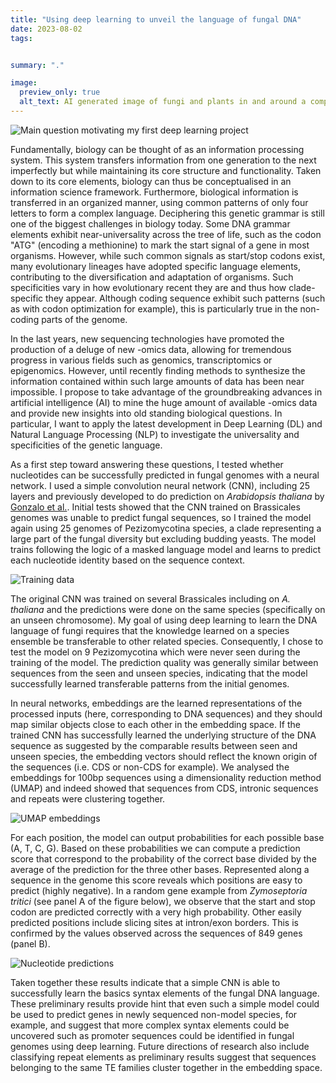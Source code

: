 ```yaml
---
title: "Using deep learning to unveil the language of fungal DNA"
date: 2023-08-02
tags:


summary: "."

image:
  preview_only: true
  alt_text: AI generated image of fungi and plants in and around a computer
---
```


![Main question motivating my first deep learning project](/images/NN_00_Main_question.png)

Fundamentally, biology can be thought of as an information processing system. This system transfers information from one generation to the next imperfectly but while maintaining its core structure and functionality. Taken down to its core elements, biology can thus be conceptualised in an information science framework. Furthermore, biological information is transferred in an organized manner, using common patterns of only four letters to form a complex language. Deciphering this genetic grammar is still one of the biggest challenges in biology today. Some DNA grammar elements exhibit near-universality across the tree of life, such as the codon "ATG" (encoding a methionine) to mark the start signal of a gene in most organisms. However, while such common signals as start/stop codons exist, many evolutionary lineages have adopted specific language elements, contributing to the diversification and adaptation of organisms. Such specificities vary in how evolutionary recent they are and thus how clade-specific they appear. Although coding sequence exhibit such patterns (such as with codon optimization for example), this is particularly true in the non-coding parts of the genome.  

In the last years, new sequencing technologies have promoted the production of a deluge of new -omics data, allowing for tremendous progress in various fields such as genomics, transcriptomics or epigenomics. However, until recently finding methods to synthesize the information contained within such large amounts of data has been near impossible. I propose to take advantage of the groundbreaking advances in artificial intelligence (AI) to mine the huge amount of available -omics data and provide new insights into old standing biological questions. In particular, I want to apply the latest development in Deep Learning (DL) and Natural Language Processing (NLP) to investigate the universality and specificities of the genetic language. 

As a first step toward answering these questions, I tested whether nucleotides can be successfully predicted in fungal genomes with a neural network. I used a simple convolution neural network (CNN), including 25 layers and previously developed to do prediction on *Arabidopsis thaliana* by [Gonzalo et al.](https://github.com/songlab-cal/gpn/tree/main). Initial tests showed that the CNN trained on Brassicales genomes was unable to predict fungal sequences, so I trained the model again using 25 genomes of Pezizomycotina species, a clade representing a large part of the fungal diversity but excluding budding yeasts. The model trains following the logic of a masked language model and learns to predict each nucleotide identity based on the sequence context. 

![Training data](images/NN_01_Training_data.png)

The original CNN was trained on several Brassicales including on *A. thaliana* and the predictions were done on the same species (specifically on an unseen chromosome). My goal of using deep learning to learn the DNA language of fungi requires that the knowledge learned on a species ensemble be transferable to other related species. Consequently, I chose to test the model on 9 Pezizomycotina which were never seen during the training of the model. The prediction quality was generally similar between sequences from the seen and unseen species, indicating that the model successfully learned transferable patterns from the initial genomes.

In neural networks, embeddings are the learned representations of the processed inputs (here, corresponding to DNA sequences) and they should map similar objects close to each other in the embedding space. If the trained CNN has successfully learned the underlying structure of the DNA sequence as suggested by the comparable results between seen and unseen species, the embedding vectors should reflect the known origin of the sequences (i.e. CDS or non-CDS for example). We analysed the embeddings for 100bp sequences using a dimensionality reduction method (UMAP) and indeed showed that sequences from CDS, intronic sequences and repeats were clustering together. 

![UMAP embeddings](images/NN_02_Embeddings.png)

For each position, the model can output probabilities for each possible base (A, T, C, G). Based on these probabilities we can compute a prediction score that correspond to the probability of the correct base divided by the average of the prediction for the three other bases. Represented along a sequence in the genome this score reveals which positions are easy to predict (highly negative). In a random gene example from *Zymoseptoria tritici* (see panel A of the figure below), we observe that the start and stop codon are predicted correctly with a very high probability. Other easily predicted positions include slicing sites at intron/exon borders. This is confirmed by the values observed across the sequences of 849 genes (panel B).

![Nucleotide predictions](images/NN_03_Prediction_in_gene.png)

Taken together these results indicate that a simple CNN is able to successfully learn the basics syntax elements of the fungal DNA language. These preliminary results provide hint that even such a simple model could be used to predict genes in newly sequenced non-model species, for example, and suggest that more complex syntax elements could be uncovered such as promoter sequences could be identified in fungal genomes using deep learning. Future directions of research also include classifying repeat elements as preliminary results suggest that sequences belonging to the same TE families cluster together in the embedding space. 